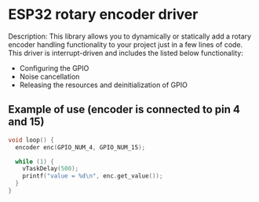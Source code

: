 # ESP32 rotary encoder driver

Description: This library allows you to dynamically or statically add a rotary encoder handling functionality to your project just in a few lines of code.
This driver is interrupt-driven and includes  the listed below functionality:
- Configuring the GPIO
- Noise cancellation
- Releasing the resources and deinitialization of GPIO

## Example of use (encoder is connected to pin 4 and 15)
~~~cpp
void loop() {
  encoder enc(GPIO_NUM_4, GPIO_NUM_15);

  while (1) {
    vTaskDelay(500);
    printf("value = %d\n", enc.get_value());
  }
}
~~~
